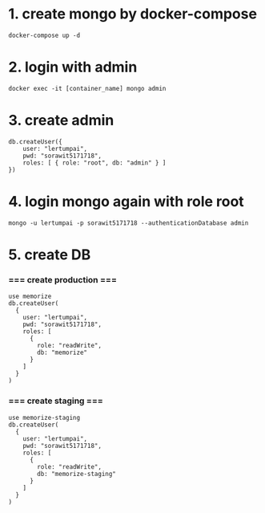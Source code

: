 # 1. create mongo by docker-compose
```
docker-compose up -d
```

# 2. login with admin
```
docker exec -it [container_name] mongo admin
```

# 3. create admin
```
db.createUser({
    user: "lertumpai",
    pwd: "sorawit5171718",
    roles: [ { role: "root", db: "admin" } ]
})
```

# 4. login mongo again with role root
```
mongo -u lertumpai -p sorawit5171718 --authenticationDatabase admin
```

# 5. create DB
### === create production ===
```
use memorize
db.createUser(
  {
    user: "lertumpai",
    pwd: "sorawit5171718",
    roles: [
      {
        role: "readWrite",
        db: "memorize"
      }
    ]
  }
)
```
### === create staging ===
```
use memorize-staging
db.createUser(
  {
    user: "lertumpai",
    pwd: "sorawit5171718",
    roles: [
      {
        role: "readWrite",
        db: "memorize-staging"
      }
    ]
  }
)
```

